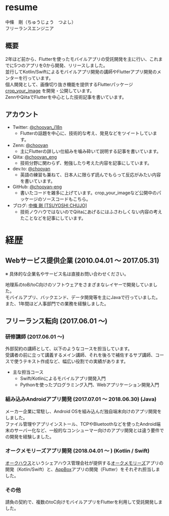 # resume
中條　剛（ちゅうじょう　つよし）  
フリーランスエンジニア

## 概要
2年ほど前から、Flutterを使ったモバイルアプリの受託開発を主に行い、これまでに5つのアプリを0から開発、リリースしました。  
並行してKotlin/Swiftによるモバイルアプリ開発の講師やFlutterアプリ開発のメンターを行っています。  
個人開発として、画像切り抜き機能を提供するFlutterパッケージ [crop_your_image](https://pub.dev/packages/crop_your_image) を開発・公開しています。  
ZennやQiitaでFlutterを中心とした技術記事を書いています。

## アカウント

* Twitter: [@chooyan_i18n](https://www.twitter.com/chooyan_i18n)
  * Flutterの話題を中心に、技術的な考え、発見などをツイートしています。
* Zenn: [@chooyan](https://zenn.dev/chooyan)
  * 主にFlutterの詳しい仕組みを噛み砕いて説明する記事を書いています。
* Qiita: [@chooyan_eng](https://qiita.com/chooyan_eng)
  * 技術分野に関わらず、勉強したり考えた内容を記事にしています。
* dev.to: [@chooyan](https://dev.to/chooyan)
  * 英語の練習も兼ねて、日本人に限らず読んでもらって反応がみたい内容を書いています。
* GitHub: [@chooyan-eng](https://www.github.com/chooyan-eng)
  * 書いたコードを雑多に上げています。crop_your_imageなど公開中のパッケージのソースコードもこちら。
* ブログ: [中條 剛 [TSUYOSHI CHUJO]](https://tsuyoshichujo.com/)
  * 技術ノウハウではないのでQiitaにあげるにはふさわしくない内容の考えたことなどを記事にしています。
  
# 経歴

## Webサービス提供企業 (2010.04.01 〜 2017.05.31)

※ 具体的な企業名やサービス名は直接お問い合わせください。

地理系のtoB/toC向けのソフトウェアをさまざまなレイヤーで開発していました。  
モバイルアプリ、バックエンド、データ開発等を主にJavaで行っていました。また、1年間ほど人事部門での業務を経験しました。

## フリーランス転向 (2017.06.01 〜)

### 研修講師 (2017.06.01 〜)

外部契約の講師として、以下のようなコースを担当しています。  
受講者の前に立って講義するメイン講師、それを後ろで補佐するサブ講師、コースで使うテキスト作成など、幅広い役割での実績があります。

* 主な担当コース 
  * Swift/Kotlinによるモバイルアプリ開発入門
  * Pythonを使ったプログラミング入門、Webアプリケーション開発入門

### 組み込みAndroidアプリ開発 (2017.07.01 〜 2018.06.30) (Java)
メーカー企業に常駐し、Android OSを組み込んだ独自端末向けのアプリ開発をしました。  
ファイル管理やアプリインストール、TCPやBluetoothなどを使ったAndroid端末のサーバー化など、一般的なコンシューマー向けのアプリ開発とは違う要件での開発を経験しました。

### オークメモリーズアプリ開発 (2018.04.01 〜 ) (Kotlin / Swift)
[オークハウス](https://www.oakhouse.jp)というシェアハウス管理会社が提供する[オークメモリーズ](https://www.oakhouse.jp/oakworker/memories/)アプリの開発（Kotlin/Swift）と、[AppBox](https://www.oakhouse.jp/appbox)アプリの開発（Flutter）をそれぞれ担当しました。

### その他
請負の契約で、複数のtoC向けモバイルアプリをFlutterを利用して受託開発しました。